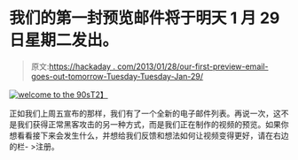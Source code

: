 # 我们的第一封预览邮件将于明天 1 月 29 日星期二发出。

> 原文:[https://hackaday . com/2013/01/28/our-first-preview-email-goes-out-tomorrow-Tuesday-Tuesday-Jan-29/](https://hackaday.com/2013/01/28/our-first-preview-email-goes-out-tomorrow-tuesday-jan-29th/)

[![welcome to the 90s](../Images/a857716232ef53311418aaa38467be09.png "welcome to the 90s, have some clip art")T2】](http://hackaday.com/wp-content/uploads/2013/01/email-logo.gif)

正如我们上周五宣布的那样，我们有了一个全新的电子邮件列表。再说一次，这不是我们获得正常黑客攻击的另一种方式，而是我们正在制作的视频的预览。如果你想看看接下来会发生什么，并想给我们反馈和想法如何让视频变得更好，请在右边的栏- >注册。